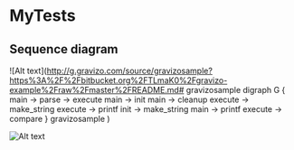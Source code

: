# MyTests

## Sequence diagram

![Alt text](http://g.gravizo.com/source/gravizosample?https%3A%2F%2Fbitbucket.org%2FTLmaK0%2Fgravizo-example%2Fraw%2Fmaster%2FREADME.md#
gravizosample
 digraph G {
   main -> parse -> execute
   main -> init
   main -> cleanup
   execute -> make_string
   execute -> printf
   init -> make_string
   main -> printf
   execute -> compare
 }
gravizosample
)

![Alt text](http://g.gravizo.com/source?https%3A%2F%2Fbitbucket.org%2FTLmaK0%2Fgravizo-example%2Fraw%2Fmaster%2Fsource.uml)
